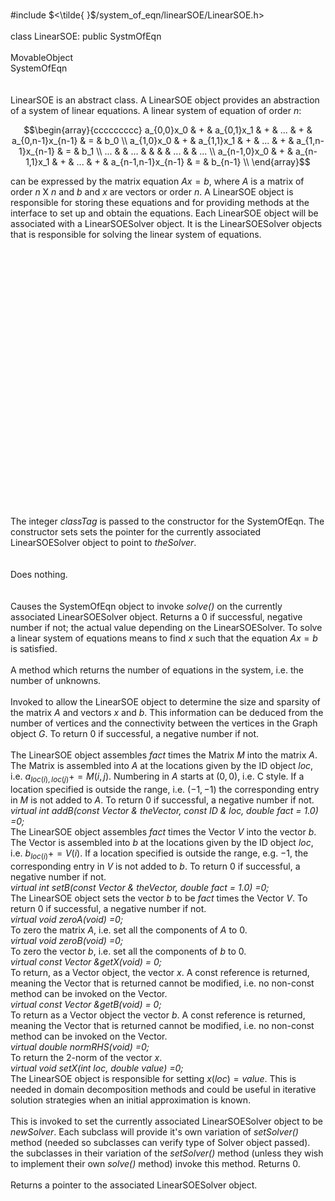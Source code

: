\
\#include $<\tilde{ }$/system_of_eqn/linearSOE/LinearSOE.h$>$\
\
class LinearSOE: public SystmOfEqn\
\
MovableObject\
SystemOfEqn\
\
\
LinearSOE is an abstract class. A LinearSOE object provides an
abstraction of a system of linear equations. A linear system of equation
of order $n$:

$$\begin{array}{ccccccccc}
a_{0,0}x_0 & + & a_{0,1}x_1  & + & ... & + & a_{0,n-1}x_{n-1} & = & b_0  \\
a_{1,0}x_0 & + & a_{1,1}x_1  & + & ... & + & a_{1,n-1}x_{n-1} & = & b_1 \\
 ...  &  & ...  &  & & &  ... & & ... \\
a_{n-1,0}x_0 & + & a_{n-1,1}x_1  & + & ... & + & a_{n-1,n-1}x_{n-1} &
= & b_{n-1} \\ 
\end{array}$$

can be expressed by the matrix equation $Ax=b$, where $A$ is a matrix of
order $n$ X $n$ and $b$ and $x$ are vectors or order $n$. A LinearSOE
object is responsible for storing these equations and for providing
methods at the interface to set up and obtain the equations. Each
LinearSOE object will be associated with a LinearSOESolver object. It is
the LinearSOESolver objects that is responsible for solving the linear
system of equations.\
\
\
\
\
\
\
\
\
\
\
\
\
\
\
\
\
\
\
\
\
\
\
\
\
\
\
The integer *classTag* is passed to the constructor for the SystemOfEqn.
The constructor sets sets the pointer for the currently associated
LinearSOESolver object to point to *theSolver*.\
\
\
Does nothing.\
\
\
Causes the SystemOfEqn object to invoke *solve()* on the currently
associated LinearSOESolver object. Returns a $0$ if successful, negative
number if not; the actual value depending on the LinearSOESolver. To
solve a linear system of equations means to find $x$ such that the
equation $Ax=b$ is satisfied.\
\
A method which returns the number of equations in the system, i.e. the
number of unknowns.\
\
Invoked to allow the LinearSOE object to determine the size and sparsity
of the matrix $A$ and vectors $x$ and $b$. This information can be
deduced from the number of vertices and the connectivity between the
vertices in the Graph object *G*. To return $0$ if successful, a
negative number if not.\
\
The LinearSOE object assembles *fact* times the Matrix *M* into the
matrix $A$. The Matrix is assembled into $A$ at the locations given by
the ID object *loc*, i.e. $a_{loc(i),loc(j)} +=
M(i,j)$. Numbering in $A$ starts at $(0,0)$, i.e. C style. If a location
specified is outside the range, i.e. $(-1,-1)$ the corresponding entry
in *M* is not added to $A$. To return $0$ if successful, a negative
number if not.\
*virtual int addB(const Vector & theVector, const ID & loc, double fact
= 1.0) =0;*\
The LinearSOE object assembles *fact* times the Vector *V* into the
vector $b$. The Vector is assembled into $b$ at the locations given by
the ID object *loc*, i.e. $b_{loc(i)} += V(i)$. If a location specified
is outside the range, e.g. $-1$, the corresponding entry in *V* is not
added to $b$. To return $0$ if successful, a negative number if not.\
*virtual int setB(const Vector & theVector, double fact = 1.0) =0;*\
The LinearSOE object sets the vector *b* to be *fact* times the Vector
*V*. To return $0$ if successful, a negative number if not.\
*virtual void zeroA(void) =0;*\
To zero the matrix $A$, i.e. set all the components of $A$ to $0$.\
*virtual void zeroB(void) =0;*\
To zero the vector $b$, i.e. set all the components of $b$ to $0$.\
*virtual const Vector &getX(void) = 0;*\
To return, as a Vector object, the vector $x$. A const reference is
returned, meaning the Vector that is returned cannot be modified, i.e.
no non-const method can be invoked on the Vector.\
*virtual const Vector &getB(void) = 0;*\
To return as a Vector object the vector $b$. A const reference is
returned, meaning the Vector that is returned cannot be modified, i.e.
no non-const method can be invoked on the Vector.\
*virtual double normRHS(void) =0;*\
To return the 2-norm of the vector $x$.\
*virtual void setX(int loc, double value) =0;*\
The LinearSOE object is responsible for setting $x(loc) = value$. This
is needed in domain decomposition methods and could be useful in
iterative solution strategies when an initial approximation is known.\
\
This is invoked to set the currently associated LinearSOESolver object
to be *newSolver*. Each subclass will provide it's own variation of
*setSolver()* method (needed so subclasses can verify type of Solver
object passed). the subclasses in their variation of the *setSolver()*
method (unless they wish to implement their own *solve()* method) invoke
this method. Returns $0$.\
\
Returns a pointer to the associated LinearSOESolver object.
